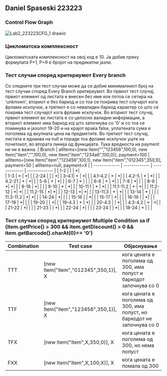 ## Daniel Spaseski 223223
### Control Flow Graph
![Lab2_223223CFG_1 drawio](https://github.com/DanielSpaseski/SI_2024_lab2_223223/assets/138517620/cdf900ef-cabf-4bb4-ae68-701fb81e57ae)


### Цикломатска комплексност
Цикломатската комплексност на овој код е 10. Ја добив преку формулата Р+1, Р=9 е бројот на предикатни јазли.
### Тест случаи според критериумот Every branch
Со следните три тест случаи може да се добие минималниот број на тест случаи според Every Branch критериумот. Во првиот тест случај, првиот елемент од листата е внесен без име кое потоа се сетира на 'unknown', вториот е без баркод и со тоа се покрива тест случајот кога фрламе исклучок, а третиот е со невалиден баркод карактер со што се покрива тест случајот кога фрламе исклучок.
Во вториот тест случај, првиот елемент во листата е со целосно валидни информации, а вториот елемент има баркод кој што започнува со '0' и со тоа се поминува и јазолот 19-20 и на крајот враќа false, уплатената сума е поголема од вкупната цена на предметите.
Во третиот тест случај, листата е еднаква на null и поради тоа фрламе исклучок уште на почетокот, во втората линија од функцијата. Тука вредноста на payment не ни е важна.
| Branch  | allItems=[new Item("","123456",100,0), new Item("item","",100,0), new Item("item","1234a6",100,0)], payment=100 | allItems=[new Item("item","123456",100,1), new Item("item","012345",350,1)], payment=50 | allItems=null, payment=X |
| ------------- | ------------- | ------------- | ------------- | 
| 1-2  |   |  |   *|   
| 1-3  |  * | *|   | 
| 2-24 |   | |   *| 
| 3-4.1|  * | *|   | 
| 4.1-4.2  |  * | *|   | 
| 4.2-5  |  * | *|   | 
| 4.2-21  |  * | *|   | 
| 5-6  |  * |    *| |
| 6-7  |  * |    | |
| 6-8  |  * |    *| |
| 7-8  |   *|    | |
| 8-9  |   *|   *| |
| 8-18  |   *|    | |
| 9-10  |  * |    *| |
| 10-11.1  | *  | *|   | 
| 11.1-11.2  | *  | *|   | 
| 11.2-12  |   *| *|   | 
| 11.2-15  |   *| *|   | 
| 12-13  |   *| *|   | 
| 13-11.3  |  * | *|   | 
| 13-14  |  * | |   | 
| 11.3-11.2  |   *| *|   | 
| 14-24  |   *| |   | 
| 15-16  |   | *|   | 
| 15-17  |   *| |   | 
| 16-19  |   | *|   | 
| 17-19  |   *| |   | 
| 19-20  |   | *|   | 
| 19-4.3  |  * | *|   | 
| 20-4.3  |   | *|   | 
| 4.3-4.2  |  * | *|   | 
| 21-22  |   *| |   | 
| 21-23  |   | *|   | 
| 22-24  |   *| |   | 
| 23-24  |   | *|   | 
| 18-24  |  * | |   | 
### Тест случаи според критериумот Multiple Condition за if (item.getPrice() > 300 && item.getDiscount() > 0 && item.getBarcode().charAt(0)== '0')
| Combination | Test case| Објаснување |
| ------------- | ------------- | ------------- |
| TTT | [new Item("item","012345",350,1)], X | кога цената е поголема од 300, има попуст и баркодот започнува со 0|
| TTF | [new Item("item","123456",350,1)], X | кога цената е поголема од 300, има попуст, но баркодот не започнува со 0|
| TFX | [new Item("item",X,350,0)], X | кога цената е поголема од 300, но нема попуст|
| FXX | [new Item("item",X,100,X)], X | кога цената е помала од 300 |
